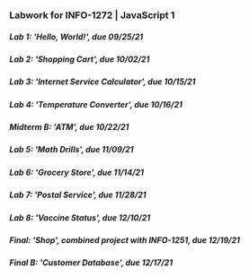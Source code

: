 ### Labwork for INFO-1272 | JavaScript 1
##### Lab 1: 'Hello, World!', due 09/25/21
##### Lab 2: 'Shopping Cart', due 10/02/21
##### Lab 3: 'Internet Service Calculator', due 10/15/21
##### Lab 4: 'Temperature Converter', due 10/16/21
##### Midterm B: 'ATM', due 10/22/21
##### Lab 5: 'Math Drills', due 11/09/21
##### Lab 6: 'Grocery Store', due 11/14/21
##### Lab 7: 'Postal Service', due 11/28/21
##### Lab 8: 'Vaccine Status', due 12/10/21
##### Final: 'Shop', combined project with INFO-1251, due 12/19/21
##### Final B: 'Customer Database', due 12/17/21
